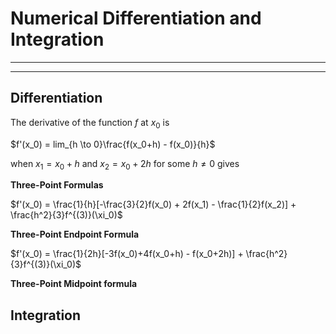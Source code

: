 # Numerical Differentiation and Integration
***
***


## Differentiation

The derivative of the function $f$ at $x_0$ is

$f'(x_0) = lim_{h \to 0}\frac{f(x_0+h) - f(x_0)}{h}$





when $x_1 = x_0+h$ and $x_2 = x_0 + 2h$ for some $h\ne0$ gives

**Three-Point Formulas**



$f'(x_0) = \frac{1}{h}[-\frac{3}{2}f(x_0) + 2f(x_1) - \frac{1}{2}f(x_2)] + \frac{h^2}{3}f^{(3)}(\xi_0)$



**Three-Point Endpoint Formula**

$f'(x_0) = \frac{1}{2h}[-3f(x_0)+4f(x_0+h) - f(x_0+2h)] + \frac{h^2}{3}f^{(3)}(\xi_0)$



**Three-Point Midpoint formula**





## Integration
